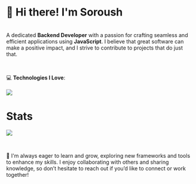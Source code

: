 

**<h1>👋 Hi there! I'm Soroush</h1>**
<br>
A dedicated **Backend Developer** with a passion for crafting seamless and efficient applications using **JavaScript**. I believe that great software can make a positive impact, and I strive to contribute to projects that do just that.

<br>

💻 **Technologies I Love**:
<br>
<br>
<a href="#">
    <img src="https://skillicons.dev/icons?i=js,html,css,ts,expressjs,nodejs,git,github,vscode,postman,vue,prisma,linux,postgres,python,go,bun&theme=dark" />
</a>


<h1 align="left">Stats</h1>
<a href="https://github.com/jameselite"></a>
<p align="left">
  <img src="https://github-readme-stats.vercel.app/api?username=jameselite&theme=midnight-purple&show_icons=true" />
</p>
<br>
    
🌟 I'm always eager to learn and grow, exploring new frameworks and tools to enhance my skills. I enjoy collaborating with others and sharing knowledge, so don’t hesitate to reach out if you’d like to connect or work together!
